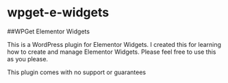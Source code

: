 # wpget-e-widgets
##WPGet Elementor Widgets

This is a WordPress plugin for Elementor Widgets. I created this for learning how to create and manage Elementor Widgets.
Please feel free to use this as you please.

This plugin comes with no support or guarantees
